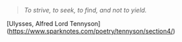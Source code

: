 > _To strive, to seek, to find, and not to yield._

[Ulysses, Alfred Lord Tennyson] (https://www.sparknotes.com/poetry/tennyson/section4/)
